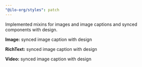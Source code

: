 ```yaml
---
"@ilo-org/styles": patch
---
```


Implemented mixins for images and image captions and synced components with design.

**Image:** synced image caption with design

**RichText:** synced image caption with design

**Video:** synced image caption with design
